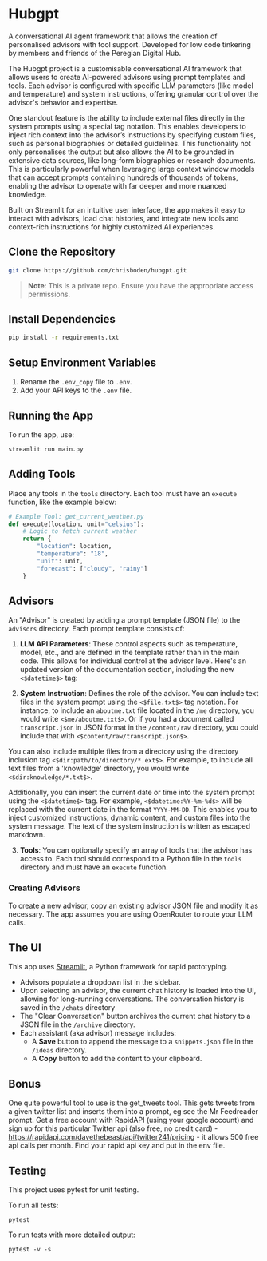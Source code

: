# Hubgpt

A conversational AI agent framework that allows the creation of personalised advisors with tool support. Developed for low code tinkering by members and friends of the Peregian Digital Hub.

The Hubgpt project is a customisable conversational AI framework that allows users to create AI-powered advisors using prompt templates and tools. Each advisor is configured with specific LLM parameters (like model and temperature) and system instructions, offering granular control over the advisor's behavior and expertise. 

One standout feature is the ability to include external files directly in the system prompts using a special tag notation. This enables developers to inject rich context into the advisor’s instructions by specifying custom files, such as personal biographies or detailed guidelines. This functionality not only personalises the output but also allows the AI to be grounded in extensive data sources, like long-form biographies or research documents. This is particularly powerful when leveraging large context window models that can accept prompts containing hundreds of thousands of tokens, enabling the advisor to operate with far deeper and more nuanced knowledge. 

Built on Streamlit for an intuitive user interface, the app makes it easy to interact with advisors, load chat histories, and integrate new tools and context-rich instructions for highly customized AI experiences.

## Clone the Repository

```bash
git clone https://github.com/chrisboden/hubgpt.git
```

> **Note**: This is a private repo. Ensure you have the appropriate access permissions.

## Install Dependencies

```bash
pip install -r requirements.txt
```

## Setup Environment Variables

1. Rename the `.env_copy` file to `.env`.
2. Add your API keys to the `.env` file.

## Running the App

To run the app, use:

```bash
streamlit run main.py
```

## Adding Tools

Place any tools in the `tools` directory. Each tool must have an `execute` function, like the example below:

```python
# Example Tool: get_current_weather.py
def execute(location, unit="celsius"):
    # Logic to fetch current weather
    return {
        "location": location,
        "temperature": "18",
        "unit": unit,
        "forecast": ["cloudy", "rainy"]
    }
```

## Advisors

An "Advisor" is created by adding a prompt template (JSON file) to the `advisors` directory. Each prompt template consists of:

1. **LLM API Parameters**: These control aspects such as temperature, model, etc., and are defined in the template rather than in the main code. This allows for individual control at the advisor level.
Here's an updated version of the documentation section, including the new `<$datetime$>` tag:

2. **System Instruction**: Defines the role of the advisor. You can include text files in the system prompt using the `<$file.txt$>` tag notation. For instance, to include an `aboutme.txt` file located in the `/me` directory, you would write `<$me/aboutme.txt$>`. Or if you had a document called `transcript.json` in JSON format in the `/content/raw` directory, you could include that with `<$content/raw/transcript.json$>`. 

You can also include multiple files from a directory using the directory inclusion tag `<$dir:path/to/directory/*.ext$>`. For example, to include all text files from a 'knowledge' directory, you would write `<$dir:knowledge/*.txt$>`. 

Additionally, you can insert the current date or time into the system prompt using the `<$datetime$>` tag. For example, `<$datetime:%Y-%m-%d$>` will be replaced with the current date in the format `YYYY-MM-DD`. This enables you to inject customized instructions, dynamic content, and custom files into the system message. The text of the system instruction is written as escaped markdown.

3. **Tools**: You can optionally specify an array of tools that the advisor has access to. Each tool should correspond to a Python file in the `tools` directory and must have an `execute` function.

### Creating Advisors

To create a new advisor, copy an existing advisor JSON file and modify it as necessary. The app assumes you are using OpenRouter to route your LLM calls.

## The UI

This app uses [Streamlit](https://streamlit.io/), a Python framework for rapid prototyping.

- Advisors populate a dropdown list in the sidebar.
- Upon selecting an advisor, the current chat history is loaded into the UI, allowing for long-running conversations. The conversation history is saved in the `/chats` directory
- The "Clear Conversation" button archives the current chat history to a JSON file in the `/archive` directory.
- Each assistant (aka advisor) message includes:
    - A **Save** button to append the message to a `snippets.json` file in the `/ideas` directory.
    - A **Copy** button to add the content to your clipboard.

## Bonus

One quite powerful tool to use is the get_tweets tool. This gets tweets from a given twitter list and inserts them into a prompt, eg see the Mr Feedreader prompt. Get a free account with RapidAPI (using your google account) and sign up for this particular Twitter api (also free, no credit card) - https://rapidapi.com/davethebeast/api/twitter241/pricing - it allows 500 free api calls per month. Find your rapid api key and put in the env file.

## Testing

This project uses pytest for unit testing.

To run all tests:

```
pytest
```

To run tests with more detailed output:

```
pytest -v -s
```

